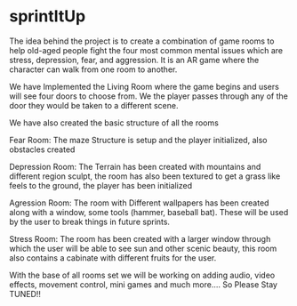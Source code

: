# sprintItUp
The idea behind the project is to create a combination of game rooms to help old-aged people fight the four most common mental issues which are stress, depression, fear, and aggression. It is an AR game where the character can walk from one room to another. 


We have Implemented the Living Room where the game begins and users will see four doors to choose from. We the player passes through any of the door they would be taken to a different scene.


We have also created the basic structure of all the rooms

Fear Room: The maze Structure is setup and the player initialized, also obstacles created

Depression Room: The Terrain has been created with mountains and different region sculpt, the room has also been textured to get a grass like feels to the ground, the player has been initialized

Agression Room: The room with Different wallpapers has been created along with a window, some tools (hammer, baseball bat). These will be used by the user to break things in future sprints.

Stress Room: The room has been created with a larger window through which the user will be able to see sun and other scenic beauty, this room also contains a cabinate with different fruits for the user.


With the base of all rooms set we will be working on adding audio, video effects, movement control, mini games and much more.... So Please Stay TUNED!!
